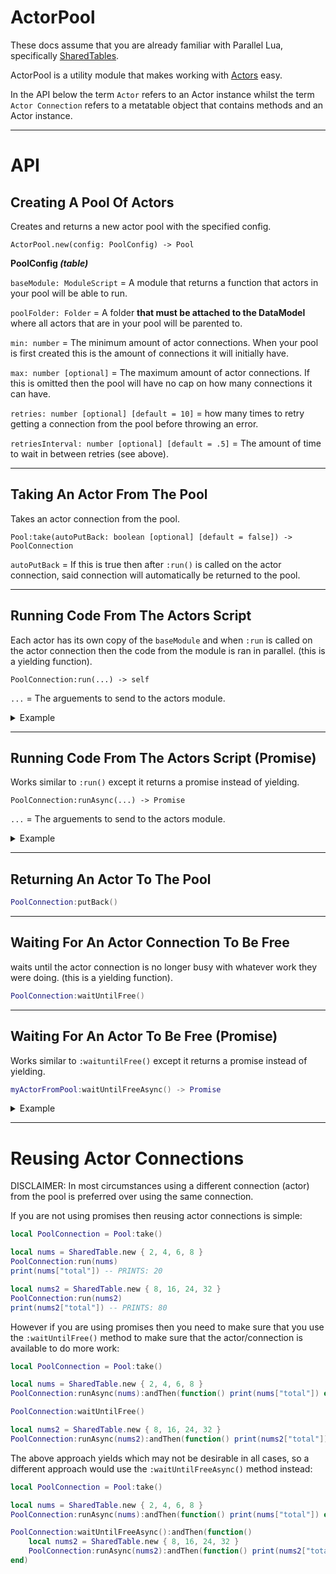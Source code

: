 # ActorPool

These docs assume that you are already familiar with Parallel Lua, specifically [SharedTables](https://create.roblox.com/docs/reference/engine/datatypes/SharedTable#new).

ActorPool is a utility module that makes working with [Actors](https://create.roblox.com/docs/reference/engine/classes/Actor) easy.

In the API below the term `Actor` refers to an Actor instance whilst the term `Actor Connection` refers to a metatable object that contains methods and an Actor instance.

- - -

# API

## Creating A Pool Of Actors
Creates and returns a new actor pool with the specified config. 
```
ActorPool.new(config: PoolConfig) -> Pool
```
__**PoolConfig** *(table)*__

`baseModule: ModuleScript` = A module that returns a function that actors in your pool will be able to run.

`poolFolder: Folder` = A folder **that must be attached to the DataModel** where all actors that are in your pool will be parented to.

`min: number` = The minimum amount of actor connections. When your pool is first created this is the amount of connections it will initially have.

`max: number [optional]` = The maximum amount of actor connections. If this is omitted then the pool will have no cap on how many connections it can have. 

`retries: number [optional] [default = 10]` = how many times to retry getting a connection from the pool before throwing an error. 

`retriesInterval: number [optional] [default = .5]` = The amount of time to wait in between retries (see above).

- - - 

## Taking An Actor From The Pool
Takes an actor connection from the pool.
```
Pool:take(autoPutBack: boolean [optional] [default = false]) -> PoolConnection
```
`autoPutBack` = If this is true then after `:run()` is called on the actor connection, said connection will automatically be returned to the pool.
- - -

## Running Code From The Actors Script
Each actor has its own copy of the `baseModule` and when `:run` is called on the actor connection then the code from the module is ran in parallel. (this is a yielding function).
```
PoolConnection:run(...) -> self
```

`...` = The arguements to send to the actors module.

<details>
<summary>Example</summary>

```lua
local NumsToAdd = SharedTable.new { 2, 4, 6, 8 }
PoolConnection:run(NumsToAdd)
print(NumsToAdd["total"]) -- PRINTS: 20
```

`baseModule` code:
```lua
return function(NumsToAdd)
	local total = 0
	for _,num in NumsToAdd do total += num end
	NumsToAdd["total"] = total
end
```

</details>

- - -

## Running Code From The Actors Script (Promise)
Works similar to `:run()` except it returns a promise instead of yielding.

```
PoolConnection:runAsync(...) -> Promise
```

`...` = The arguements to send to the actors module.

<details>
<summary>Example</summary>

```lua
local NumsToAdd = SharedTable.new { 2, 4, 6, 8 }
PoolConnection:runAsync(NumsToAdd):andThen(function()
	print(NumsToAdd["total"])  -- PRINTS: 20
end)
```

`baseModule` code:
```lua
return function(NumsToAdd)
	local total = 0
	for _,num in NumsToAdd do total += num end
	NumsToAdd["total"] = total
end
```

</details>

- - -

## Returning An Actor To The Pool

```lua
PoolConnection:putBack()
```

- - -

## Waiting For An Actor Connection To Be Free

waits until the actor connection is no longer busy with whatever work they were doing. (this is a yielding function).

```lua
PoolConnection:waitUntilFree()
```

- - -

## Waiting For An Actor To Be Free (Promise)

Works similar to `:waituntilFree()` except it returns a promise instead of yielding.

```lua
myActorFromPool:waitUntilFreeAsync() -> Promise
```

<details>
<summary>Example</summary>

```lua
PoolConnection:waitUntilFreeAsync():andThen(function(self)
	local NumsToAdd = SharedTable.new { 2, 4, 6, 8 }
	self:runAsync(NumsToAdd):andThen(function() print(NumsToAdd["total"]) end) -- PRINTS: 20
end)
```

</details>

- - - 

# Reusing Actor Connections

DISCLAIMER: In most circumstances using a different connection (actor) from the pool is preferred over using the same connection.

If you are not using promises then reusing actor connections is simple:

```lua
local PoolConnection = Pool:take()

local nums = SharedTable.new { 2, 4, 6, 8 }
PoolConnection:run(nums)
print(nums["total"]) -- PRINTS: 20

local nums2 = SharedTable.new { 8, 16, 24, 32 }
PoolConnection:run(nums2)
print(nums2["total"]) -- PRINTS: 80
```

However if you are using promises then you need to make sure that you use the `:waitUntilFree()` method to make sure that the actor/connection is available to do more work:

```lua
local PoolConnection = Pool:take()

local nums = SharedTable.new { 2, 4, 6, 8 }
PoolConnection:runAsync(nums):andThen(function() print(nums["total"]) end) -- PRINTS: 20

PoolConnection:waitUntilFree()

local nums2 = SharedTable.new { 8, 16, 24, 32 }
PoolConnection:runAsync(nums2):andThen(function() print(nums2["total"]) end) -- PRINTS: 80
```

The above approach yields which may not be desirable in all cases, so a different approach would use the `:waitUntilFreeAsync()` method instead:

```lua
local PoolConnection = Pool:take()

local nums = SharedTable.new { 2, 4, 6, 8 }
PoolConnection:runAsync(nums):andThen(function() print(nums["total"]) end) -- PRINTS: 20

PoolConnection:waitUntilFreeAsync():andThen(function()
	local nums2 = SharedTable.new { 8, 16, 24, 32 }
	PoolConnection:runAsync(nums2):andThen(function() print(nums2["total"]) end) -- PRINTS: 80
end)
```
